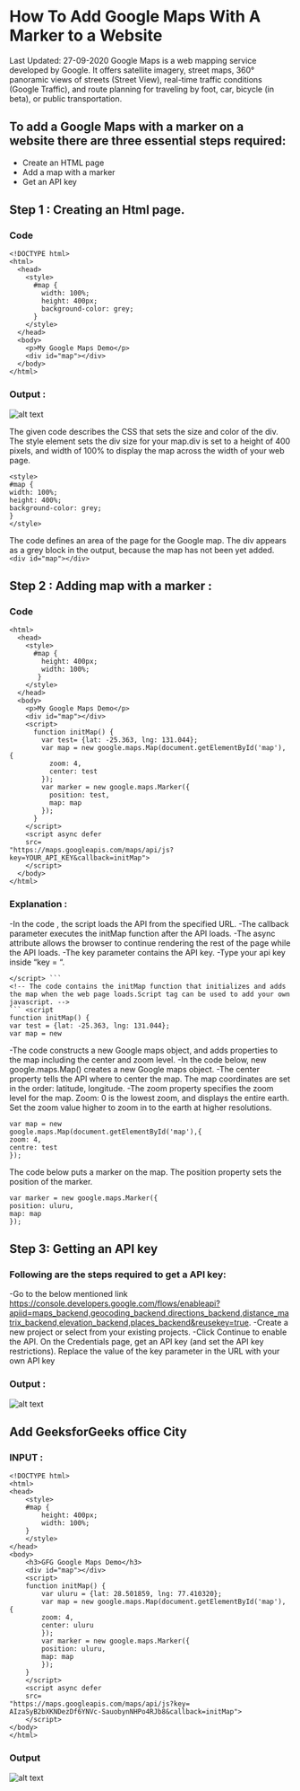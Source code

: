 # How To Add Google Maps With A Marker to a Website
Last Updated: 27-09-2020
Google Maps is a web mapping service developed by Google. It offers satellite imagery, street maps, 360° panoramic views of streets (Street View), real-time traffic conditions (Google Traffic), and route planning for traveling by foot, car, bicycle (in beta), or public transportation.
## To add a Google Maps with a marker on a website there are three essential steps required:

- Create an HTML page
- Add a map with a marker
- Get an API key

## Step 1 : Creating an Html page.

### Code
```
<!DOCTYPE html> 
<html> 
  <head> 
    <style> 
      #map { 
        width: 100%; 
        height: 400px; 
        background-color: grey; 
      } 
    </style> 
  </head> 
  <body> 
    <p>My Google Maps Demo</p> 
    <div id="map"></div> 
  </body> 
</html> 
```
### Output :
![alt text](https://media.geeksforgeeks.org/wp-content/uploads/Screen-Shot-2017-11-07-at-2.32.27-PM.png)

The given code describes the CSS that sets the size and color of the div. The style element sets the div size for your map.div is set to a height of 400 pixels, and width of 100% to display the map across the width of your web page.

```
<style>
#map {
width: 100%;
height: 400%;
background-color: grey;
}
</style>
```
The code defines an area of the page for the Google map. The div appears as a grey block in the output, because the map has not been yet added.
``` <div id="map"></div> ```
## Step 2 : Adding map with a marker :
### Code 
``` <!DOCTYPE html> 
<html> 
  <head> 
    <style> 
      #map { 
        height: 400px; 
        width: 100%; 
       } 
    </style> 
  </head> 
  <body> 
    <p>My Google Maps Demo</p> 
    <div id="map"></div> 
    <script> 
      function initMap() { 
        var test= {lat: -25.363, lng: 131.044}; 
        var map = new google.maps.Map(document.getElementById('map'), { 
          zoom: 4, 
          center: test 
        }); 
        var marker = new google.maps.Marker({ 
          position: test, 
          map: map 
        }); 
      } 
    </script> 
    <script async defer 
    src= 
"https://maps.googleapis.com/maps/api/js?key=YOUR_API_KEY&callback=initMap"> 
    </script> 
  </body> 
</html> 
```
### Explanation :
-In the code , the script loads the API from the specified URL.
-The callback parameter executes the initMap function after the API loads.
-The async attribute allows the browser to continue rendering the rest of the page while the API loads.
-The key parameter contains the API key.
-Type your api key inside “key = “.
``` <script async defer scr="https://maps.googleapis.com/maps/api/js?key=YOUR_API_KEY &callback=initMap">
</script> ```
<!-- The code contains the initMap function that initializes and adds the map when the web page loads.Script tag can be used to add your own javascript. -->
``` <script
function initMap() {
var test = {lat: -25.363, lng: 131.044};
var map = new
```
-The code constructs a new Google maps object, and adds properties to the map including the center and zoom level.
-In the code below, new google.maps.Map() creates a new Google maps object.
-The center property tells the API where to center the map. The map coordinates are set in the order: latitude, longitude.
-The zoom property specifies the zoom level for the map. Zoom: 0 is the lowest zoom, and displays the entire earth. Set the zoom value higher to zoom in to the earth at higher resolutions.

``` var test = {lat: -25.363, lng:131.044};
var map = new
google.maps.Map(document.getElementById('map'),{
zoom: 4,
centre: test
}); 
```
The code below puts a marker on the map. The position property sets the position of the marker.
```
var marker = new google.maps.Marker({
position: uluru,
map: map
});
```
## Step 3: Getting an API key
### Following are the steps required to get a API key:

-Go to the below mentioned link
https://console.developers.google.com/flows/enableapi?apiid=maps_backend,geocoding_backend,directions_backend,distance_matrix_backend,elevation_backend,places_backend&reusekey=true.
-Create a new project or select from your existing projects.
-Click Continue to enable the API.
On the Credentials page, get an API key (and set the API key restrictions).
Replace the value of the key parameter in the URL with your own API key
### Output :
![alt text](https://media.geeksforgeeks.org/wp-content/uploads/Screen-Shot-2017-11-07-at-4.15.14-PM.png)

## Add GeeksforGeeks office City

### INPUT :
```
<!DOCTYPE html> 
<html> 
<head> 
	<style> 
	#map { 
		height: 400px; 
		width: 100%; 
	} 
	</style> 
</head> 
<body> 
	<h3>GFG Google Maps Demo</h3> 
	<div id="map"></div> 
	<script> 
	function initMap() { 
		var uluru = {lat: 28.501859, lng: 77.410320}; 
		var map = new google.maps.Map(document.getElementById('map'), { 
		zoom: 4, 
		center: uluru 
		}); 
		var marker = new google.maps.Marker({ 
		position: uluru, 
		map: map 
		}); 
	} 
	</script> 
	<script async defer 
	src= 
"https://maps.googleapis.com/maps/api/js?key= 
AIzaSyB2bXKNDezDf6YNVc-SauobynNHPo4RJb8&callback=initMap"> 
	</script> 
</body> 
</html> 
```
### Output
![alt text](https://media.geeksforgeeks.org/wp-content/uploads/Screen-Shot-2017-11-08-at-3.07.50-PM.png)



